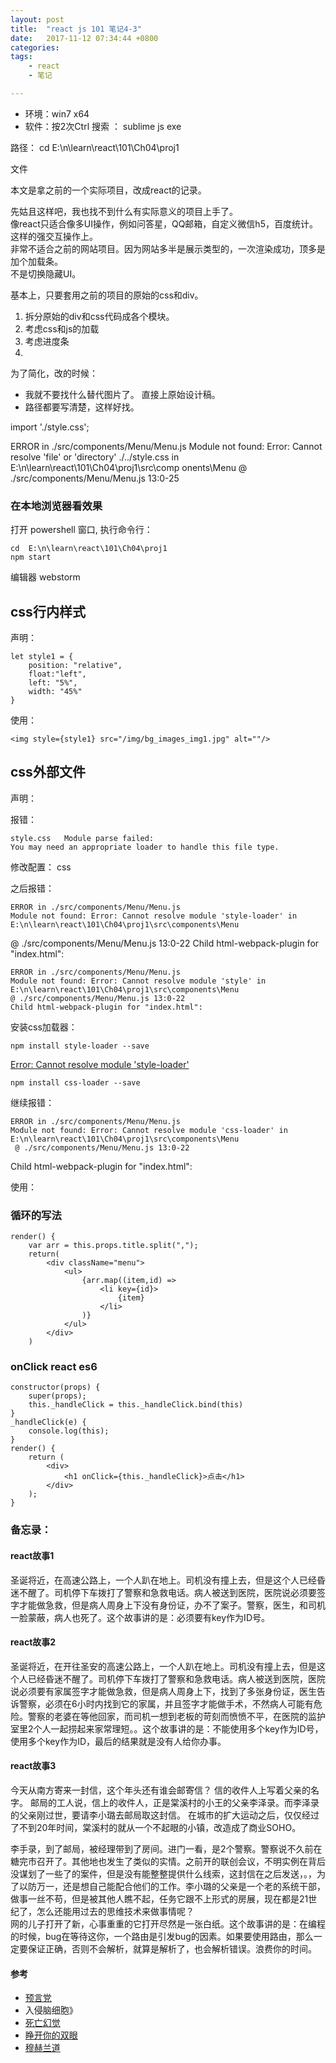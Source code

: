 ```yaml
---
layout: post
title:  "react js 101 笔记4-3"
date:   2017-11-12 07:34:44 +0800
categories:  
tags: 
    - react
    - 笔记

---
```


* 环境：win7 x64
* 软件：按2次Ctrl 搜索 ： sublime js exe


路径： 	cd  E:\n\learn\react\101\Ch04\proj1

文件

本文是拿之前的一个实际项目，改成react的记录。

先姑且这样吧，我也找不到什么有实际意义的项目上手了。      
像react只适合像多UI操作，例如问答星，QQ邮箱，自定义微信h5，百度统计。这样的强交互操作上。  
非常不适合之前的网站项目。因为网站多半是展示类型的，一次渲染成功，顶多是加个加载条。   
不是切换隐藏UI。

	
基本上，只要套用之前的项目的原始的css和div。 

1. 拆分原始的div和css代码成各个模块。
2. 考虑css和js的加载
3. 考虑进度条
4.  

为了简化，改的时候：

* 我就不要找什么替代图片了。 直接上原始设计稿。
* 路径都要写清楚，这样好找。   



import './style.css';

ERROR in ./src/components/Menu/Menu.js
Module not found: Error: Cannot resolve 'file' or 'directory' ./../style.css in E:\n\learn\react\101\Ch04\proj1\src\comp
onents\Menu
 @ ./src/components/Menu/Menu.js 13:0-25











 
### 在本地浏览器看效果 ###

打开 powershell 窗口, 执行命令行： 

	cd  E:\n\learn\react\101\Ch04\proj1
	npm start 

编辑器  webstorm    

## css行内样式 ##

声明：   
	
    let style1 = {
        position: "relative",
        float:"left",
        left: "5%",
        width: "45%"
    }

使用：   

    <img style={style1} src="/img/bg_images_img1.jpg" alt=""/>


## css外部文件 ##

声明：


报错：

	style.css 	Module parse failed:
	You may need an appropriate loader to handle this file type.
修改配置：
css

之后报错：
	
	ERROR in ./src/components/Menu/Menu.js
	Module not found: Error: Cannot resolve module 'style-loader' in E:\n\learn\react\101\Ch04\proj1\src\components\Menu
 @ ./src/components/Menu/Menu.js 13:0-22
Child html-webpack-plugin for "index.html":


	ERROR in ./src/components/Menu/Menu.js
	Module not found: Error: Cannot resolve module 'style' in E:\n\learn\react\101\Ch04\proj1\src\components\Menu
 	@ ./src/components/Menu/Menu.js 13:0-22
	Child html-webpack-plugin for "index.html":

安装css加载器：
	
	npm install style-loader --save

[Error: Cannot resolve module 'style-loader'](https://stackoverflow.com/questions/35171288/error-cannot-resolve-module-style-loader)

	npm install css-loader --save

继续报错：

	ERROR in ./src/components/Menu/Menu.js
	Module not found: Error: Cannot resolve module 'css-loader' in E:\n\learn\react\101\Ch04\proj1\src\components\Menu
	 @ ./src/components/Menu/Menu.js 13:0-22
Child html-webpack-plugin for "index.html":


使用：   
### 循环的写法 ###


	
    render() {
        var arr = this.props.title.split(",");
        return(
            <div className="menu">
                <ul>
                    {arr.map((item,id) =>
                        <li key={id}>
                            {item}
                        </li>
                    )}
                </ul>
            </div>
        )


### onClick  react  es6 ###
	
	constructor(props) {
	    super(props);
	    this._handleClick = this._handleClick.bind(this)
	}
	_handleClick(e) {
	    console.log(this);
	}
	render() {
	    return (
	        <div>
	            <h1 onClick={this._handleClick}>点击</h1>
	        </div>
	    );
	}


### 备忘录： ###
#### react故事1 ####

圣诞将近，在高速公路上，一个人趴在地上。司机没有撞上去，但是这个人已经昏迷不醒了。司机停下车拨打了警察和急救电话。病人被送到医院，医院说必须要签字才能做急救，但是病人周身上下没有身份证，办不了案子。警察，医生，和司机一脸蒙蔽，病人也死了。这个故事讲的是：必须要有key作为ID号。


#### react故事2 ####
圣诞将近，在开往圣安的高速公路上，一个人趴在地上。司机没有撞上去，但是这个人已经昏迷不醒了。司机停下车拨打了警察和急救电话。病人被送到医院，医院说必须要有家属签字才能做急救，但是病人周身上下，找到了多张身份证，医生告诉警察，必须在6小时内找到它的家属，并且签字才能做手术，不然病人可能有危险。警察的老婆在等他回家，而司机一想到老板的苛刻而愤愤不平，在医院的监护室里2个人一起捞起来家常理短。。这个故事讲的是：不能使用多个key作为ID号，使用多个key作为ID，最后的结果就是没有人给你办事。

#### react故事3 ####

今天从南方寄来一封信，这个年头还有谁会邮寄信？ 信的收件人上写着父亲的名字。  邮局的工人说，信上的收件人，正是棠溪村的小王的父亲李泽录。而李泽录的父亲刚过世，要请李小璐去邮局取这封信。
在城市的扩大运动之后，仅仅经过了不到20年时间，棠溪村的就从一个不起眼的小镇，改造成了商业SOHO。

李手录，到了邮局，被经理带到了房间。进门一看，是2个警察。警察说不久前在糖完市召开了。其他地也发生了类似的实情。之前开的联创会议，不明实例在背后没谋划了一些了的案件，但是没有能整整提供什么线索，这封信在之后发送，。，为了以防万一，还是想自己能配合他们的工作。李小璐的父亲是一个老的系统干部，做事一丝不苟，但是被其他人瞧不起，任务它跟不上形式的房展，现在都是21世纪了，怎么还能用过去的思维技术来做事情呢？   
网的儿子打开了新，心事重重的它打开尽然是一张白纸。这个故事讲的是：在编程的时候，bug在等待这你，一个路由是引发bug的因素。如果要使用路由，那么一定要保证正确，否则不会解析，就算是解析了，也会解析错误。浪费你的时间。

  
#### 参考 ####

* [预言党](psychics.co.uk)  
* 入侵脑细胞》
* [死亡幻觉](http://www.iqiyi.com/v_19rr86r024.html)
* [睁开你的双眼](http://www.iqiyi.com/w_19rvfxbwll.html)
* [穆赫兰道](http://www.iqiyi.com/w_19ruglwi6l.html)

